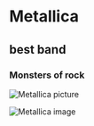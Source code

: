 # Metallica
## best band
### Monsters of rock
![Metallica picture](https://www.rollingstone.com/wp-content/uploads/2023/01/GettyImages-1449773858.jpg?w=1024&h=682&crop=1)

![Metallica image](https://www.billboard.com/wp-content/uploads/2020/05/03-metallica-press-2018-cr-Ross-Halfin-b-billboard-1548-1589834861.jpg?w=942&h=623&crop=1&resize=942%)
